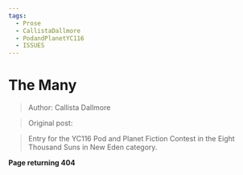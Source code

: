 ```yaml
---
tags:
  - Prose
  - CallistaDallmore
  - PodandPlanetYC116
  - ISSUES
---
```


# The Many

> Author: Callista Dallmore

> Original post: 

> Entry for the YC116 Pod and Planet Fiction Contest in the Eight Thousand Suns in New Eden category.


**Page returning 404**